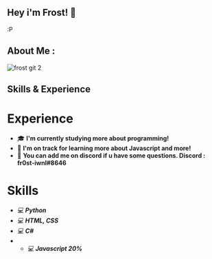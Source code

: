 ## Hey i'm Frost! 👋
:P

## About Me :

![frost git 2](https://cdn.discordapp.com/attachments/805554377745235974/1113754575225225246/Blue_and_White_Abstract_Technology_LinkedIn_Banner_1.gif)


## Skills & Experience

# Experience

* 🎓  **I'm currently studying more about programming!**
* 🌱  **I'm on track for learning more about Javascript and more!**
* 💎  **You can add me on discord if u have some questions. Discord : fr0st-iwnl#8646**

# Skills

* *💻*  ***Python***
* *💻*  ***HTML, CSS***
* *💻*  ***C#***
* * *💻*  ***Javascript 20%***
